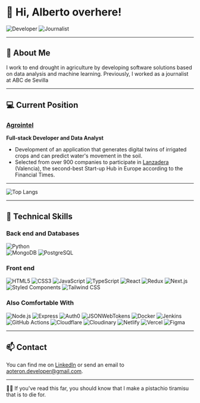 # 👋 Hi, Alberto overhere!

![Developer](https://img.shields.io/badge/Full--Stack_Developer-blue) ![Journalist](https://img.shields.io/badge/Journalist-green)

---

## 🚀 About Me

I work to end drought in agriculture by developing software solutions based on data analysis and machine learning. Previously, I worked as a journalist at ABC de Sevilla

---

## 💻 Current Position

### [Agrointel](https://agrointel.es)
**Full-stack Developer and Data Analyst**

- Development of an application that generates digital twins of irrigated crops and can predict water's movement in the soil.
- Selected from over 900 companies to participate in [Lanzadera](https://lanzadera.es/) (Valencia), the second-best Start-up Hub in Europe according to the Financial Times.

---

![Top Langs](https://github-readme-stats.vercel.app/api/top-langs/?username=aoteron&theme=tokyonight)

---


## 🔧 Technical Skills

### Back end and Databases
![Python](https://img.shields.io/badge/Python-3776AB?style=for-the-badge&logo=python&logoColor=white)  
![MongoDB](https://img.shields.io/badge/MongoDB-47A248?style=for-the-badge&logo=mongodb&logoColor=white)
![PostgreSQL](https://img.shields.io/badge/PostgreSQL-336791?style=for-the-badge&logo=postgresql&logoColor=white)


### Front end
![HTML5](https://img.shields.io/badge/HTML5-E34F26?style=for-the-badge&logo=html5&logoColor=white)
![CSS3](https://img.shields.io/badge/CSS3-1572B6?style=for-the-badge&logo=css3&logoColor=white)
![JavaScript](https://img.shields.io/badge/JavaScript-F7DF1E?style=for-the-badge&logo=javascript&logoColor=black)
![TypeScript](https://img.shields.io/badge/TypeScript-007ACC?style=for-the-badge&logo=typescript&logoColor=white)
![React](https://img.shields.io/badge/React-20232A?style=for-the-badge&logo=react&logoColor=61DAFB)
![Redux](https://img.shields.io/badge/Redux-764ABC?style=for-the-badge&logo=redux&logoColor=white)
![Next.js](https://img.shields.io/badge/Next.js-000000?style=for-the-badge&logo=nextdotjs&logoColor=white)
![Styled Components](https://img.shields.io/badge/Styled_Components-DB7093?style=for-the-badge&logo=styled-components&logoColor=white)
![Tailwind CSS](https://img.shields.io/badge/Tailwind_CSS-38B2AC?style=for-the-badge&logo=tailwind-css&logoColor=white)

### Also Comfortable With
![Node.js](https://img.shields.io/badge/Node.js-339933?style=for-the-badge&logo=nodedotjs&logoColor=white)
![Express](https://img.shields.io/badge/Express-000000?style=for-the-badge&logo=express&logoColor=white)
![Auth0](https://img.shields.io/badge/Auth0-EB5424?style=for-the-badge&logo=auth0&logoColor=white)
![JSONWebTokens](https://img.shields.io/badge/JSON_Web_Tokens-000000?style=for-the-badge&logo=json-web-tokens&logoColor=white)
![Docker](https://img.shields.io/badge/Docker-2496ED?style=for-the-badge&logo=docker&logoColor=white)
![Jenkins](https://img.shields.io/badge/Jenkins-D24939?style=for-the-badge&logo=jenkins&logoColor=white)
![GitHub Actions](https://img.shields.io/badge/GitHub_Actions-2088FF?style=for-the-badge&logo=github-actions&logoColor=white)
![Cloudflare](https://img.shields.io/badge/Cloudflare-F38020?style=for-the-badge&logo=cloudflare&logoColor=white)
![Cloudinary](https://img.shields.io/badge/Cloudinary-3448C5?style=for-the-badge&logo=cloudinary&logoColor=white)
![Netlify](https://img.shields.io/badge/Netlify-00C7B7?style=for-the-badge&logo=netlify&logoColor=white)
![Vercel](https://img.shields.io/badge/Vercel-000000?style=for-the-badge&logo=vercel&logoColor=white)
![Figma](https://img.shields.io/badge/Figma-F24E1E?style=for-the-badge&logo=figma&logoColor=white)


---

## 📫 Contact

You can find me on [LinkedIn](https://www.linkedin.com/aoteronunez) or send an email to [aoteron.developer@gmail.com](mailto:aoteron.developer@gmail.com).

---

👨‍🍳 If you've read this far, you should know that I make a pistachio tiramisu that is to die for.
